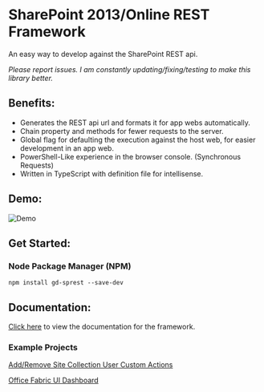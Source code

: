 # SharePoint 2013/Online REST Framework
An easy way to develop against the SharePoint REST api.

*Please report issues. I am constantly updating/fixing/testing to make this library better.*

## Benefits:
* Generates the REST api url and formats it for app webs automatically.
* Chain property and methods for fewer requests to the server.
* Global flag for defaulting the execution against the host web, for easier development in an app web.
* PowerShell-Like experience in the browser console. (Synchronous Requests)
* Written in TypeScript with definition file for intellisense.

## Demo:
![Demo](https://raw.githubusercontent.com/gunjandatta/sprest/master/images/demo.gif)

## Get Started:
### Node Package Manager (NPM)
```
npm install gd-sprest --save-dev
```

## Documentation:
[Click here](https://github.com/gunjandatta/sprest/wiki/SP-REST-Framework) to view the documentation for the framework.

### Example Projects
[Add/Remove Site Collection User Custom Actions](https://github.com/gunjandatta/sprest-sitecustomactions)

[Office Fabric UI Dashboard](https://github.com/gunjandatta/sprest-list)
